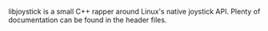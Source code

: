 libjoystick is a small C++ rapper around Linux's native joystick API.
Plenty of documentation can be found in the header files.
